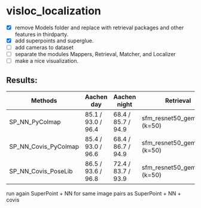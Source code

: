 # visloc_localization

- [x]  remove Models folder and replace with retrieval packages and other features in thirdparty.
- [x]  add superpoints and superglue.
- [ ]  add cameras to dataset
- [ ]  separate the modules Mappers, Retrieval, Matcher, and Localizer
- [ ]  make a nice visualization.

## Results:

| Methods                | Aachen day         | Aachen night       | Retrieval                    |
| ---------------------- | ------------------ | ------------------ | ---------------------------- |
| SP_NN_PyColmap         | 85.1 / 93.0 / 96.4 | 68.4 / 85.7 / 94.9 | sfm_resnet50_gem_2048 (k=50) |
| SP_NN_Covis_PyColmap   | 85.4 / 93.0 / 96.6 | 68.4 / 86.7 / 94.9 | sfm_resnet50_gem_2048 (k=50) |
| SP_NN_Covis_PoseLib    | 86.5 / 93.6 / 96.8 | 72.4 / 83.7 / 93.9 | sfm_resnet50_gem_2048 (k=50) |


run again SuperPoint + NN for same image pairs as SuperPoint + NN + covis
